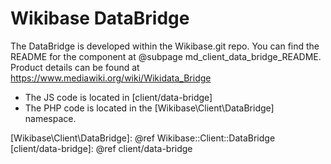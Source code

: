 # Wikibase DataBridge

The DataBridge is developed within the Wikibase.git repo.
You can find the README for the component at @subpage md_client_data_bridge_README.
Product details can be found at https://www.mediawiki.org/wiki/Wikidata_Bridge

 - The JS code is located in [client/data-bridge]
 - The PHP code is located in the [Wikibase\Client\DataBridge] namespace.

[Wikibase\Client\DataBridge]: @ref Wikibase::Client::DataBridge
[client/data-bridge]: @ref client/data-bridge
